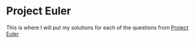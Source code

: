 # Project Euler

This is where I will put my solutions for each of the questions from [Project Euler](https://projecteuler.net)
